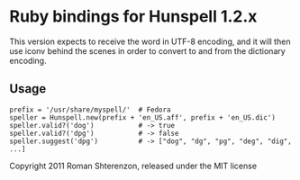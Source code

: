 # Ruby bindings for Hunspell 1.2.x

This version expects to receive the word in UTF-8 encoding, and it will
then use iconv behind the scenes in order to convert to and from
the dictionary encoding.

## Usage

    prefix = '/usr/share/myspell/'  # Fedora
    speller = Hunspell.new(prefix + 'en_US.aff', prefix + 'en_US.dic')
    speller.valid?('dog')           # -> true
    speller.valid?('dpg')           # -> false
    speller.suggest('dpg')          # -> ["dog", "dg", "pg", "deg", "dig", ...]


Copyright 2011 Roman Shterenzon, released under the MIT license
